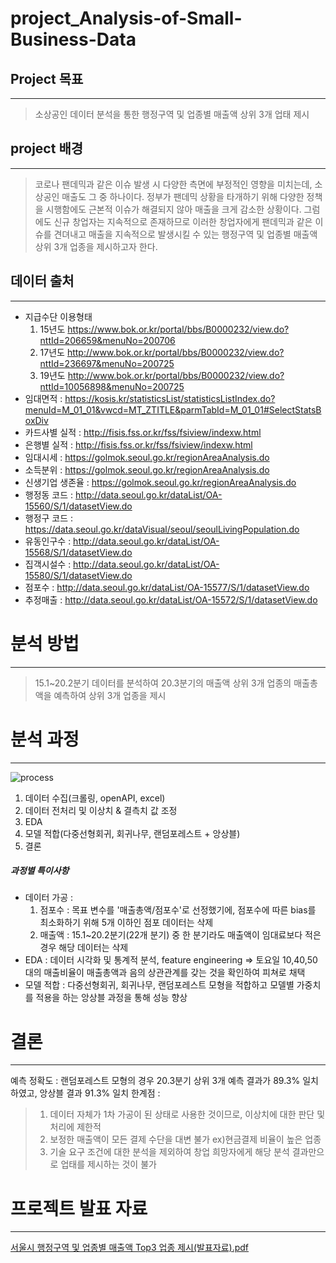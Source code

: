 # project_Analysis-of-Small-Business-Data

## Project 목표
---
> 소상공인 데이터 분석을 통한 행정구역 및 업종별 매출액 상위 3개 업태 제시

## project 배경
---
> 코로나 팬데믹과 같은 이슈 발생 시 다양한 측면에 부정적인 영향을 미치는데, 소상공인 매출도 그 중 하나이다. 정부가 팬데믹 상황을 타개하기 위해 다양한 정책을 시행함에도 근본적 이슈가 해결되지 않아 매출을 크게 감소한 상황이다. 그럼에도 신규 창업자는 지속적으로 존재하므로 이러한 창업자에게 팬데믹과 같은 이슈를 견뎌내고 매출을 지속적으로 발생시킬 수 있는 행정구역 및 업종별 매출액 상위 3개 업종을 제시하고자 한다.

## 데이터 출처
---
- 지급수단 이용형태
	1. 15년도 https://www.bok.or.kr/portal/bbs/B0000232/view.do?nttId=206659&menuNo=200706
	2. 17년도 http://www.bok.or.kr/portal/bbs/B0000232/view.do?nttId=236697&menuNo=200725
	3. 19년도 http://www.bok.or.kr/portal/bbs/B0000232/view.do?nttId=10056898&menuNo=200725
- 임대면적 : https://kosis.kr/statisticsList/statisticsListIndex.do?menuId=M_01_01&vwcd=MT_ZTITLE&parmTabId=M_01_01#SelectStatsBoxDiv
- 카드사별 실적 : http://fisis.fss.or.kr/fss/fsiview/indexw.html
- 은행별 실적 : http://fisis.fss.or.kr/fss/fsiview/indexw.html
- 임대시세 : https://golmok.seoul.go.kr/regionAreaAnalysis.do
- 소득분위 : https://golmok.seoul.go.kr/regionAreaAnalysis.do
- 신생기업 생존율 : https://golmok.seoul.go.kr/regionAreaAnalysis.do
- 행정동 코드 : http://data.seoul.go.kr/dataList/OA-15560/S/1/datasetView.do
- 행정구 코드 : https://data.seoul.go.kr/dataVisual/seoul/seoulLivingPopulation.do
- 유동인구수 : http://data.seoul.go.kr/dataList/OA-15568/S/1/datasetView.do
- 집객시설수 : http://data.seoul.go.kr/dataList/OA-15580/S/1/datasetView.do
- 점포수 : http://data.seoul.go.kr/dataList/OA-15577/S/1/datasetView.do
- 추정매출 : http://data.seoul.go.kr/dataList/OA-15572/S/1/datasetView.do

# 분석 방법
---
> 15.1~20.2분기 데이터를 분석하여 20.3분기의 매출액 상위 3개 업종의 매출총액을 예측하여 상위 3개 업종을 제시

# 분석 과정
---
![process](https://user-images.githubusercontent.com/74341192/106696709-9df50800-6620-11eb-9f69-ff4a0e58a94b.png)

 1. 데이터 수집(크롤링, openAPI, excel)
 2. 데이터 전처리 및 이상치 & 결측치 값 조정
 3. EDA
 4. 모델 적합(다중선형회귀, 회귀나무, 랜덤포레스트 + 앙상블)
 5. 결론

##### 과정별 특이사항
- 데이터 가공 :
	1. 점포수 : 목표 변수를 '매출총액/점포수'로 선정했기에, 점포수에 따른 bias를 최소화하기 위해 5개 이하인 점포 데이터는 삭제
	2. 매출액 : 15.1~20.2분기(22개 분기) 중 한 분기라도 매출액이 임대료보다 적은 경우 해당 데이터는 삭제
- EDA : 데이터 시각화 및 통계적 분석, feature engineering => 토요일 10,40,50대의 매출비율이 매출총액과 음의 상관관계를 갖는 것을 확인하여 피쳐로 채택
- 모델 적합 : 다중선형회귀, 회귀나무, 랜덤포레스트 모형을 적합하고 모델별 가중치를 적용을 하는 앙상블 과정을 통해 성능 향상

# 결론
---
예측 정확도 : 랜덤포레스트 모형의 경우 20.3분기 상위 3개 예측 결과가 89.3% 일치하였고, 앙상블 결과 91.3% 일치
한계점 : 
> 1. 데이터 자체가 1차 가공이 된 상태로 사용한 것이므로, 이상치에 대한 판단 및 처리에 제한적
> 2. 보정한 매출액이 모든 결제 수단을 대변 불가 ex)현금결제 비율이 높은 업종
> 3. 기술 요구 조건에 대한 분석을 제외하여 창업 희망자에게 해당 분석 결과만으로 업태를 제시하는 것이 불가

# 프로젝트 발표 자료
---
[서울시 행정구역 및 업종별 매출액 Top3 업종 제시(발표자료).pdf](https://github.com/changyong93/project_Analysis-of-small_business-Data/files/5916486/Top3.pdf)



		
